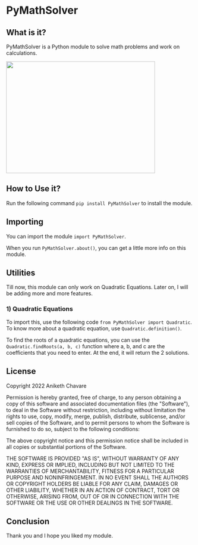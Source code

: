 # PyMathSolver

## What is it?

PyMathSolver is a Python module to solve math problems and work on calculations.

<img src="https://user-images.githubusercontent.com/50455489/183285612-deee1fb4-cf38-4409-8d1b-c0ff1a28091f.png" width="400" height="300" />

## How to Use it?

Run the following command `pip install PyMathSolver` to install the module.

## Importing

You can import the module `import PyMathSolver`.

When you run `PyMathSolver.about()`, you can get a little more info on this module.

## Utilities

Till now, this module can only work on Quadratic Equations. Later on, I will be adding more and more features.

### 1) Quadratic Equations

To import this, use the following code `from PyMathSolver import Quadratic`. To know more about a quadratic equation, use `Quadratic.definition()`.

To find the roots of a quadratic equations, you can use the `Quadratic.findRoots(a, b, c)` function where a, b, and c are the coefficients that you need to enter. At the end, it will return the 2 solutions.

## License

Copyright 2022 Aniketh Chavare

Permission is hereby granted, free of charge, to any person obtaining a copy of this software
and associated documentation files (the "Software"), to deal in the Software without restriction,
including without limitation the rights to use, copy, modify, merge, publish, distribute,
sublicense, and/or sell copies of the Software, and to permit persons to whom the Software is
furnished to do so, subject to the following conditions:

The above copyright notice and this permission notice shall be included in all copies or
substantial portions of the Software.

THE SOFTWARE IS PROVIDED "AS IS", WITHOUT WARRANTY OF ANY KIND, EXPRESS OR IMPLIED, INCLUDING BUT
NOT LIMITED TO THE WARRANTIES OF MERCHANTABILITY, FITNESS FOR A PARTICULAR PURPOSE AND
NONINFRINGEMENT. IN NO EVENT SHALL THE AUTHORS OR COPYRIGHT HOLDERS BE LIABLE FOR ANY CLAIM,
DAMAGES OR OTHER LIABILITY, WHETHER IN AN ACTION OF CONTRACT, TORT OR OTHERWISE, ARISING FROM,
OUT OF OR IN CONNECTION WITH THE SOFTWARE OR THE USE OR OTHER DEALINGS IN THE SOFTWARE.

## Conclusion

Thank you and I hope you liked my module.
